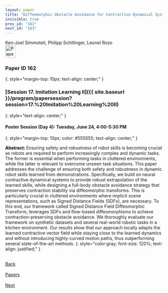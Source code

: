 ```yaml
---
layout: paper
title: "Diffeomorphic Obstacle Avoidance for Contractive Dynamical Systems via Implicit Representations"
invisible: true
prev_id: "161"
next_id: "163"
---
```

<div class="paper-authors">
  <div class="paper-author-box">
    <div class="paper-author-name">Ken-Joel Simmoteit, Philipp Schillinger, Leonel Rozo</div>
    <div class="paper-author-uni"></div>
  </div>
</div>

<div class="paper-pdf">
  <div>
    <a href="https://www.roboticsproceedings.org/rss21/p162.pdf" title="Download PDF" target="_blank">
      <img src="{{ site.baseurl }}/images/paper_link_cardinal_red.png" alt="Paper PDF" width="33" height="40" />
    </a>
  </div>
</div>

### Paper ID 162
{: style="margin-top: 10px; text-align: center;" }

### [Session 17. Imitation Learning II]({{ site.baseurl }}/program/papersession?session=17.%20Imitation%20Learning%20II)
{: style="text-align: center;" }

#### Poster Session (Day 4): Tuesday, June 24, 4:00-5:30 PM
{: style="margin-top: 10px; color: #555555; text-align: center;" }

<b style="color: black;">Abstract: </b>Ensuring safety and robustness of robot skills is becoming crucial as robots are required to perform increasingly complex and dynamic tasks. The former is essential when performing tasks in cluttered environments, while the latter is relevant to overcome unseen task situations. This paper addresses the challenge of ensuring both safety and robustness in dynamic robot skills learned from demonstrations. Specifically, we build on neural contractive dynamical systems to provide robust extrapolation of the learned skills, while designing a full-body obstacle avoidance strategy that preserves contraction stability via diffeomorphic transforms. This is particularly crucial in cluttered environments where implicit scene representations, such as Signed Distance Fields (SDFs), are necessary. To this end, our framework called Signed Distance Field Diffeomorphic Transform, leverages SDFs and flow-based diffeomorphisms to achieve contraction-preserving obstacle avoidance. We thoroughly evaluate our framework on synthetic datasets and several real-world robotic tasks in a kitchen environment. Our results show that our approach locally adapts the learned contractive vector field while staying close to the learned dynamics and without introducing highly-curved motion paths, thus outperforming several state-of-the-art methods.
{: style="color:gray; font-size: 120%; text-align: justified;" }

<div class="paper-menu">
  <div class="paper-menu-inner">
    <a href="{{ site.baseurl }}/program/papers/161/" title="Previous Paper">
            <div class="paper-menu-icon">
                <i class="fas fa-arrow-left"></i><br>
                <span class="paper-menu-label">Back</span>
            </div>
        </a>
    <a href="{{ site.baseurl }}/program/papers" title="All Papers">
      <div class="paper-menu-icon">
        <i class="fas fa-list"></i><br>
        <span class="paper-menu-label">Papers</span>
      </div>
    </a>
    <a href="{{ site.baseurl }}/program/papers/163/" title="Next Paper">
            <div class="paper-menu-icon">
                <i class="fas fa-arrow-right"></i><br>
                <span class="paper-menu-label">Next</span>
            </div>
        </a>
  </div>
</div>

